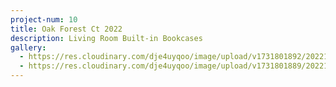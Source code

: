 ```yaml
---
project-num: 10
title: Oak Forest Ct 2022
description: Living Room Built-in Bookcases
gallery:
  - https://res.cloudinary.com/dje4uyqoo/image/upload/v1731801892/20221129_150438_c0qrdy.jpg
  - https://res.cloudinary.com/dje4uyqoo/image/upload/v1731801889/20221116_161547_nz5kpq.jpg
---
```

